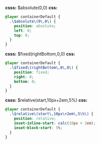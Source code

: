 **csss:** $absolute(0,0)
**css:**
```css
@layer containerDefault {
  .\$absolute\(0\,0\) {
    position: absolute;
    left: 0;
    top: 0;
  }
}
```

**csss:** $fixed(rightBottom,0,0)
**css:**
```css
@layer containerDefault {
  .\$fixed\(rightBottom\,0\,0\) {
    position: fixed;
    right: 0;
    bottom: 0;
  }
}
```

**csss:** $relative(start,10px+2em,5%)
**css:**
```css
@layer containerDefault {
  .\$relative\(start\,10px\+2em\,5\%\) {
    position: relative;
    inset-inline-start: calc(10px + 2em);
    inset-block-start: 5%;
  }
}
```
